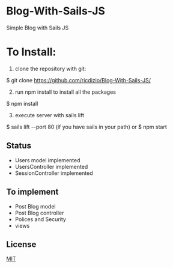 # Blog-With-Sails-JS
Simple Blog with Sails JS

# To Install:
1) clone the repository with git:

$ git clone https://github.com/ricdizio/Blog-With-Sails-JS/
  
2) run npm install to install all the packages

$ npm install 

3) execute server with sails lift

$ sails lift --port 80 (if you have sails in your path) or
$ npm start

## Status

- Users model implemented
- UsersController implemented
- SessionController implemented

## To implement 

- Post Blog model
- Post Blog controller
- Polices and Security
- views

## License

[MIT](LICENSE)
